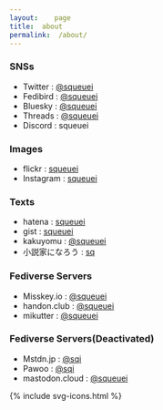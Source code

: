```yaml
---
layout:    page
title:  about
permalink:  /about/
---
```


### SNSs

- Twitter : [@squeuei](https://twitter.com/squeuei)
- Fedibird : [@squeuei](https://fedibird.com/@squeuei)
- Bluesky : [@squeuei](https://bsky.app/profile/squeuei.bsky.social)
- Threads : [@squeuei](https://www.threads.net/@squeuei)
- Discord : squeuei

### Images

- flickr : [squeuei](http://flickr.com/photos/squeuei/)
- Instagram : [squeuei](https://www.instagram.com/squeuei/)

### Texts

- hatena : [squeuei](https://profile.hatena.ne.jp/squeuei/)
- gist : [squeuei](http://gist.github.com/squeuei)
- kakuyomu : [@squeuei](https://kakuyomu.jp/users/squeuei)
- 小説家になろう : [sq](https://mypage.syosetu.com/870370/)

### Fediverse Servers

- Misskey.io : [@squeuei](https://misskey.io/@squeuei)
- handon.club : [@squeuei](https://handon.club/@squeuei)
- mikutter : [@squeuei](https://social.mikutter.hachune.net/@squeuei)

### Fediverse Servers(Deactivated)

- Mstdn.jp : [@sqi](https://mstdn.jp/@sqi)
- Pawoo : [@sqi](https://pawoo.net/@sqi)
- mastodon.cloud : [@squeuei](https://mastodon.cloud/@squeuei)

<link rel="stylesheet" href="{{ site.baseurl }}/assets/css/svg-icons.css">

<footer class="profile-icon-wrapper">
    <nav class="profile-icons">
        {% include svg-icons.html %}
    </nav>
</footer>
